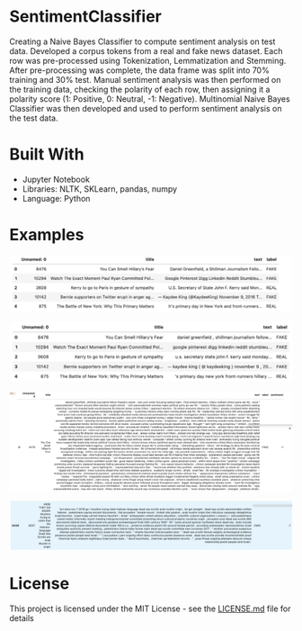 # SentimentClassifier
Creating a Naive Bayes Classifier to compute sentiment analysis on test data. Developed a corpus tokens from a real and fake news dataset. Each row was pre-processed using Tokenization, Lemmatization and Stemming. After pre-processing was complete, the data frame was split into 70% training and 30% test. Manual sentiment analysis was then performed on the training data, checking the polarity of each row, then assigning it a polarity score (1: Positive, 0: Neutral, -1: Negative). Multinomial Naive Bayes Classifier was then developed and used to perform sentiment analysis on the test data. 


# Built With
 
* Jupyter Notebook
* Libraries: NLTK, SKLearn, pandas, numpy
* Language: Python

# Examples

![Pre-processed Text](images/pre-processed.png)

![Post-processed Text](images/post-processed.png)

![Manual Sentiment Analysis](images/manual_sentiment.png)

![Naive Bayes Classifier Sentiment Analysis](images/naive_bayes.png)


# License

This project is licensed under the MIT License - see the [LICENSE.md](LICENSE.md) file for details
